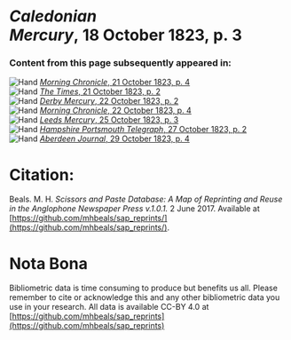 # *Caledonian Mercury*, 18 October 1823, p. 3  
  
### Content from this page subsequently appeared in:  
![Hand](http://scissorsandpaste.net/wp-content/uploads/2017/06/smallhandpointer.png) [*Morning Chronicle*, 21 October 1823, p. 4](https://mhbeals.github.io/sap_html/Morning-Chronicle/Morning-Chronicle-21-October-1823-p-4)  
![Hand](http://scissorsandpaste.net/wp-content/uploads/2017/06/smallhandpointer.png) [*The Times*, 21 October 1823, p. 2](https://mhbeals.github.io/sap_html/The-Times/The-Times-21-October-1823-p-2)  
![Hand](http://scissorsandpaste.net/wp-content/uploads/2017/06/smallhandpointer.png) [*Derby Mercury*, 22 October 1823, p. 2](https://mhbeals.github.io/sap_html/Derby-Mercury/Derby-Mercury-22-October-1823-p-2)  
![Hand](http://scissorsandpaste.net/wp-content/uploads/2017/06/smallhandpointer.png) [*Morning Chronicle*, 22 October 1823, p. 4](https://mhbeals.github.io/sap_html/Morning-Chronicle/Morning-Chronicle-22-October-1823-p-4)  
![Hand](http://scissorsandpaste.net/wp-content/uploads/2017/06/smallhandpointer.png) [*Leeds Mercury*, 25 October 1823, p. 3](https://mhbeals.github.io/sap_html/Leeds-Mercury/Leeds-Mercury-25-October-1823-p-3)  
![Hand](http://scissorsandpaste.net/wp-content/uploads/2017/06/smallhandpointer.png) [*Hampshire Portsmouth Telegraph*, 27 October 1823, p. 2](https://mhbeals.github.io/sap_html/Hampshire-Portsmouth-Telegraph/Hampshire-Portsmouth-Telegraph-27-October-1823-p-2)  
![Hand](http://scissorsandpaste.net/wp-content/uploads/2017/06/smallhandpointer.png) [*Aberdeen Journal*, 29 October 1823, p. 4](https://mhbeals.github.io/sap_html/Aberdeen-Journal/Aberdeen-Journal-29-October-1823-p-4)  


# Citation: 

Beals. M. H. *Scissors and Paste Database: A Map of Reprinting and Reuse in the Anglophone Newspaper Press v.1.0.1.* 2 June 2017. Available at [https://github.com/mhbeals/sap_reprints/](https://github.com/mhbeals/sap_reprints/). 

# Nota Bona

Bibliometric data is time consuming to produce but benefits us all. Please remember to cite or acknowledge this and any other bibliometric data you use in your research. All data is available CC-BY 4.0 at [https://github.com/mhbeals/sap_reprints](https://github.com/mhbeals/sap_reprints)